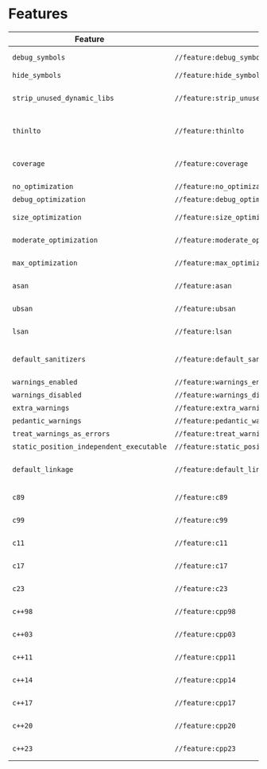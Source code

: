 # Features

| Feature | Target | Description |
| ------- | ------ | ----------- |
| `debug_symbols` | `//feature:debug_symbols` | Generage debug information |
| `hide_symbols` | `//feature:hide_symbols` | Set hidden symbol visibility |
| `strip_unused_dynamic_libs` | `//feature:strip_unused_dynamic_libs` | Don't link against dynamic libraries that aren't referenced by any symbols |
| `thinlto` | `//feature:thinlto` | Link with ThinLTO (incremental link time optimization) |
| `coverage` | `//feature:coverage` | Compile with instrumentation for code coverage |
| `no_optimization` | `//feature:no_optimization` | Disable all optimizations |
| `debug_optimization` | `//feature:debug_optimization` | Optimize for debugging |
| `size_optimization` | `//feature:size_optimization` | Optimize for smallest binary size |
| `moderate_optimization` | `//feature:moderate_optimization` | Enable standard optimizations |
| `max_optimization` | `//feature:max_optimization` | Enable maximum optimizations |
| `asan` | `//feature:asan` | Instrument with AddressSanitizer |
| `ubsan` | `//feature:ubsan` | Instrument with UndefinedBehaviorSanitizer |
| `lsan` | `//feature:lsan` | Instrument with LeakSanitizer |
| `default_sanitizers` | `//feature:default_sanitizers` | Instrument with the sanitizers supported by the default_linkage feature |
| `warnings_enabled` | `//feature:warnings_enabled` | Emit warnings |
| `warnings_disabled` | `//feature:warnings_disabled` | Disable warnings |
| `extra_warnings` | `//feature:extra_warnings` | Emit extra warnings |
| `pedantic_warnings` | `//feature:pedantic_warnings` | Emit pedantic warnings |
| `treat_warnings_as_errors` | `//feature:treat_warnings_as_errors` | Treat warnings as errors |
| `static_position_independent_executable` | `//feature:static_position_independent_executable` | Link static PIE executables |
| `default_linkage` | `//feature:default_linkage` | Default linkage for the platform: static PIE on musl, regular linkage elsewhere |
| `c89` | `//feature:c89` | Use C89 language standard |
| `c99` | `//feature:c99` | Use C99 language standard |
| `c11` | `//feature:c11` | Use C11 language standard |
| `c17` | `//feature:c17` | Use C17 language standard |
| `c23` | `//feature:c23` | Use C23 language standard |
| `c++98` | `//feature:cpp98` | Use C++98 language standard |
| `c++03` | `//feature:cpp03` | Use C++03 language standard |
| `c++11` | `//feature:cpp11` | Use C++11 language standard |
| `c++14` | `//feature:cpp14` | Use C++14 language standard |
| `c++17` | `//feature:cpp17` | Use C++17 language standard |
| `c++20` | `//feature:cpp20` | Use C++20 language standard |
| `c++23` | `//feature:cpp23` | Use C++23 language standard |
